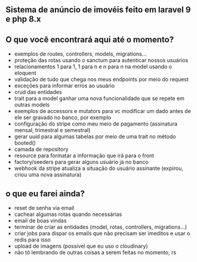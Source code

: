 

## Sistema de anúncio de imovéis feito em laravel 9 e php 8.x


## O que você encontrará aqui até o momento?
- exemplos de routes, controllers, models, migrations...
- proteção das rotas usando o sanctum para autenticar nossos usuários
- relacionamentos 1 para 1, 1 para n e n para n na model usando o eloquent
- validação de tudo que chega nos meus endpoints por meio do request
- exceções para informar erros ao usuário
- crud das entidades
- trait para a model ganhar uma nova funcionalidade que se repete em outras models
- exemplos de accessors e mutators para vc modificar um dado antes de ele ser gravado no banco, por exemplo
- configuração do stripe como meu meio de pagamento (assinatura mensal, trimestral e semestral)
- gerar uuid para algumas tabelas por meio de uma trait no método booted()
- camada de repository
- resource para formatar a informação que irá para o front
- factory/seeders para gerar alguns usuário já no banco
- webhook da stripe atualiza a situação do usuário assinante (expirou, criou uma nova assinatura)

## o que eu farei ainda?
- reset de senha via email
- cachear algumas rotas quando necessárias
- email de boas vindas
- terminar de criar as entidades (model, rotas, controllers, migrations...)
- criar jobs para dispar os emails que não precisam ser imeditos e usar o redis para isso
- upload de imagens (possível que eu uso o cloudinary)
- não tô lembrando de outras coisas a serem feitas no momento, rs





